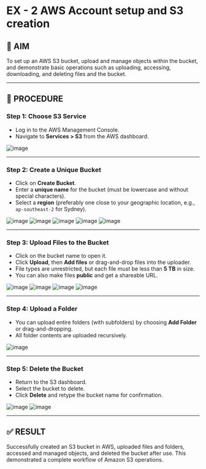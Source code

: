 # EX - 2 AWS Account setup and S3 creation

## 🧪 AIM
To set up an AWS S3 bucket, upload and manage objects within the bucket, and demonstrate basic operations such as uploading, accessing, downloading, and deleting files and the bucket.

---

## 📝 PROCEDURE

### Step 1: Choose S3 Service
- Log in to the AWS Management Console.
- Navigate to **Services > S3** from the AWS dashboard.

![image](https://github.com/user-attachments/assets/d641bb01-a8f8-405c-914b-5ff7840a539d)

---

### Step 2: Create a Unique Bucket
- Click on **Create Bucket**.
- Enter a **unique name** for the bucket (must be lowercase and without special characters).
- Select a **region** (preferably one close to your geographic location, e.g., `ap-southeast-2` for Sydney).

![image](https://github.com/user-attachments/assets/6a447548-5dbb-4bee-be9a-14823d0bf6b0)
![image](https://github.com/user-attachments/assets/8f0c2e75-1106-4666-b67d-6335aab13ab8)
![image](https://github.com/user-attachments/assets/216498f3-1fbd-457e-b930-9589d28be372)
![image](https://github.com/user-attachments/assets/9ed831a6-3a1c-4aee-90d9-d871af80bd6c)
![image](https://github.com/user-attachments/assets/e32fc9f3-c82a-4b72-8b10-7a0477f9ccd6)

---

### Step 3: Upload Files to the Bucket
- Click on the bucket name to open it.
- Click **Upload**, then **Add files** or drag-and-drop files into the uploader.
- File types are unrestricted, but each file must be less than **5 TB** in size.
- You can also make files **public** and get a shareable URL.

![image](https://github.com/user-attachments/assets/b4aa897c-f2e2-4473-8f90-595b530529e9)
![image](https://github.com/user-attachments/assets/3a137296-7bce-474e-9aee-90f1270da0b5)
![image](https://github.com/user-attachments/assets/5f1fee62-d590-494f-8345-aeb80745e810)
![image](https://github.com/user-attachments/assets/b3030041-ce14-43a8-8e6c-4c26a875d52e)

---

### Step 4: Upload a Folder
- You can upload entire folders (with subfolders) by choosing **Add Folder** or drag-and-dropping.
- All folder contents are uploaded recursively.

![image](https://github.com/user-attachments/assets/f0ad8c4e-0d66-490f-a4e0-3ecc1d39ba25)

---

### Step 5: Delete the Bucket
- Return to the S3 dashboard.
- Select the bucket to delete.
- Click **Delete** and retype the bucket name for confirmation.

![image](https://github.com/user-attachments/assets/c09b5618-9d48-4d70-b59a-e76dd9c163f6)
![image](https://github.com/user-attachments/assets/a90ffaae-5bbd-4306-9227-f6f4dd715395)

---

## ✅ RESULT

Successfully created an S3 bucket in AWS, uploaded files and folders, accessed and managed objects, and deleted the bucket after use. This demonstrated a complete workflow of Amazon S3 operations.

